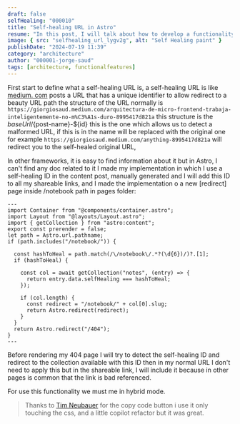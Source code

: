 ```yaml
---
draft: false
selfHealing: "000010"
title: "Self-healing URL in Astro"
resume: "In this post, I will talk about how to develop a functionality of self-healing URL in Astro project with a simple approach "
image: { src: "selfhealing_url_lygv2g", alt: "Self Healing paint" }
publishDate: "2024-07-19 11:39"
category: "architecture"
author: "000001-jorge-saud"
tags: [architecture, functionalfeatures]
---
```


First start to define what a self-healing URL is, a self-healing URL is like [medium. com](https://giorgiosaud.medium.com) posts a URL that has a unique identifier to allow redirect to a beauty URL path the structure of the URL normally is `https://giorgiosaud.medium.com/arquitectura-de-micro-frontend-trabaja-inteligentemente-no-m%C3%A1s-duro-8995417d821a` this structure is the ${baseUrl}/${post-name}-${id} this is the one which allows us to detect a malformed URL, if this is in the name will be replaced with the original one for example `https://giorgiosaud.medium.com/anything-8995417d821a` will redirect you to the self-healed original URL,

In other frameworks, it is easy to find information about it but in Astro, I can't find any doc related to it I made my implementation in which I use a self-healing ID in the content post, manually generated and I will add this ID to all my shareable links, and I made the implementation o a new [redirect] page inside /notebook path in pages folder:

```astro
---
import Container from "@components/container.astro";
import Layout from "@layouts/Layout.astro";
import { getCollection } from "astro:content";
export const prerender = false;
let path = Astro.url.pathname;
if (path.includes("/notebook/")) {

  const hashToHeal = path.match(/\/notebook\/.*?(\d{6})/)?.[1];
  if (hashToHeal) {

    const col = await getCollection("notes", (entry) => {
      return entry.data.selfHealing === hashToHeal;
    });

    if (col.length) {
      const redirect = "/notebook/" + col[0].slug;
      return Astro.redirect(redirect);
    }
  }
  return Astro.redirect("/404");
}
---
```

Before rendering my 404 page I will try to detect the self-healing ID and redirect to the collection available with this ID then in my normal URL I don't need to apply this but in the shareable link, I will include it because in other pages is common that the link is bad referenced.

For use this functionality we must me in hybrid mode.

> Thanks to [Tim Neubauer](https://timneubauer.dev/blog/copy-code-button-in-astro/) for the copy code button i use it only touching the css, and a little copilot refactor but it was great.
